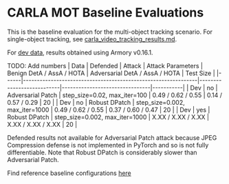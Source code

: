 # CARLA MOT Baseline Evaluations

This is the baseline evaluation for the multi-object tracking scenario.  For single-object tracking, see [carla_video_tracking_results.md](../baseline_results/carla_video_tracking_results.md).

For [dev data](../armory/data/adversarial/carla_mot_dev.py), results obtained using Armory v0.16.1.

TODO: Add numbers
| Data | Defended | Attack            | Attack Parameters              | Benign DetA / AssA / HOTA | Adversarial DetA / AssA / HOTA | Test Size |
|------|---------------------------------------------------------------|---------------------------|--------------------------------|-----------|
| Dev  | no       | Adversarial Patch | step_size=0.02, max_iter=100   | 0.49 / 0.62 / 0.55        |  0.14 / 0.57 / 0.29            | 20        |
| Dev  | no       | Robust DPatch     | step_size=0.002, max_iter=1000 | 0.49 / 0.62 / 0.55        |  0.37 / 0.60 / 0.47            | 20        |
| Dev  | yes      | Robust DPatch     | step_size=0.002, max_iter=1000 | X.XX / X.XX / X.XX        |  X.XX / X.XX / X.XX            | 20        |

Defended results not available for Adversarial Patch attack because JPEG Compression defense is not implemented in PyTorch and so is not fully differentiable.
Note that Robust DPatch is considerably slower than Adversarial Patch.

Find reference baseline configurations [here](../scenario_configs/eval6/carla_mot)